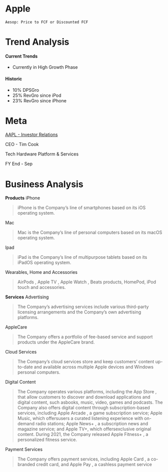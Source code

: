 # Apple
```
Aesop: Price to FCF or Discounted FCF 
```

# Trend Analysis
#### Current Trends 
- Currently in High Growth Phase

#### Historic 
- 10% DPSGro
- 25% RevGro since iPod
- 23% RevGro since iPhone

# Meta
[AAPL - Investor Relations](https://investor.apple.com/investor-relations/default.aspx)

CEO - Tim Cook

Tech Hardware Platform & Services

FY End - Sep

# Business Analysis
**Products**
iPhone 
> iPhone is the Company’s line of smartphones based on its iOS operating system.

Mac 
> Mac is the Company’s line of personal computers based on its macOS operating system. 

Ipad 
> iPad is the Company’s line of multipurpose tablets based on its iPadOS operating system. 

Wearables, Home and Accessories 
> AirPods , Apple TV , Apple Watch , Beats products, HomePod, iPod touch and accessories. 

**Services**
Advertising 
> The Company’s advertising services include various third-party licensing arrangements and the Company’s own advertising platforms. 

AppleCare 
> The Company offers a portfolio of fee-based service and support products under the AppleCare brand. 

Cloud Services 
> The Company’s cloud services store and keep customers’ content up-to-date and available across multiple Apple devices and Windows personal computers.

Digital Content  
> The Company operates various platforms, including the App Store , that allow customers to discover and download applications and digital content, such asbooks, music, video, games and podcasts. The Company also offers digital content through subscription-based services, including Apple Arcade , a game subscription service; Apple Music, which offersusers a curated listening experience with on-demand radio stations; Apple News+ , a subscription news and magazine service; and Apple TV+, which offersexclusive original content. During 2021, the Company released Apple Fitness+ , a personalized fitness service. 

Payment Services 
> The Company offers payment services, including Apple Card , a co-branded credit card, and Apple Pay , a cashless payment service